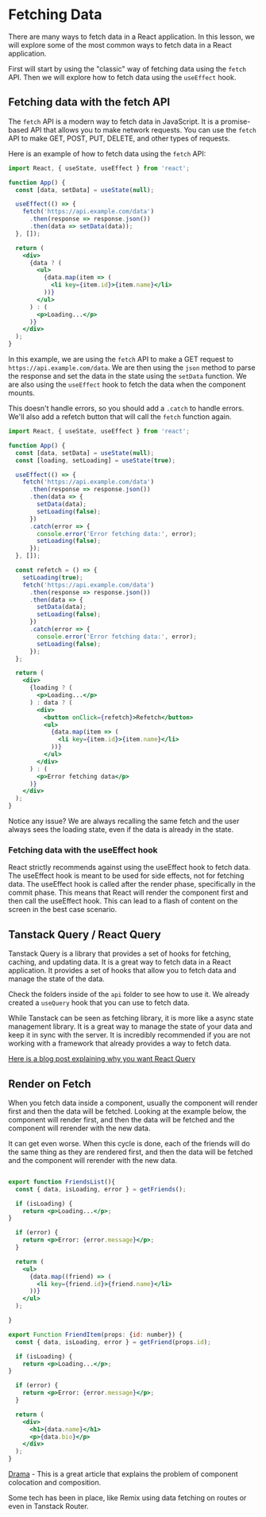 # Fetching Data

There are many ways to fetch data in a React application. In this lesson, we will explore some of the most common ways to fetch data in a React application.

First will start by using the "classic" way of fetching data using the `fetch` API. Then we will explore how to fetch data using the `useEffect` hook.

## Fetching data with the fetch API

The `fetch` API is a modern way to fetch data in JavaScript. It is a promise-based API that allows you to make network requests. You can use the `fetch` API to make GET, POST, PUT, DELETE, and other types of requests.

Here is an example of how to fetch data using the `fetch` API:

```jsx
import React, { useState, useEffect } from 'react';

function App() {
  const [data, setData] = useState(null);

  useEffect(() => {
    fetch('https://api.example.com/data')
      .then(response => response.json())
      .then(data => setData(data));
  }, []);

  return (
    <div>
      {data ? (
        <ul>
          {data.map(item => (
            <li key={item.id}>{item.name}</li>
          ))}
        </ul>
      ) : (
        <p>Loading...</p>
      )}
    </div>
  );
}
```

In this example, we are using the `fetch` API to make a GET request to `https://api.example.com/data`. We are then using the `json` method to parse the response and set the data in the state using the `setData` function. We are also using the `useEffect` hook to fetch the data when the component mounts.

This doesn't handle errors, so you should add a `.catch` to handle errors. We'll also add a refetch button that will call the `fetch` function again.

```jsx
import React, { useState, useEffect } from 'react';

function App() {
  const [data, setData] = useState(null);
  const [loading, setLoading] = useState(true);

  useEffect(() => {
    fetch('https://api.example.com/data')
      .then(response => response.json())
      .then(data => {
        setData(data);
        setLoading(false);
      })
      .catch(error => {
        console.error('Error fetching data:', error);
        setLoading(false);
      });
  }, []);

  const refetch = () => {
    setLoading(true);
    fetch('https://api.example.com/data')
      .then(response => response.json())
      .then(data => {
        setData(data);
        setLoading(false);
      })
      .catch(error => {
        console.error('Error fetching data:', error);
        setLoading(false);
      });
  };

  return (
    <div>
      {loading ? (
        <p>Loading...</p>
      ) : data ? (
        <div>
          <button onClick={refetch}>Refetch</button>
          <ul>
            {data.map(item => (
              <li key={item.id}>{item.name}</li>
            ))}
          </ul>
        </div>
      ) : (
        <p>Error fetching data</p>
      )}
    </div>
  );
}
```

Notice any issue? We are always recalling the same fetch and the user always sees the loading state, even if the data is already in the state.

### Fetching data with the useEffect hook

React strictly recommends against using the useEffect hook to fetch data. The useEffect hook is meant to be used for side effects, not for fetching data. The useEffect hook is called after the render phase, specifically in the commit phase. This means that React will render the component first and then call the useEffect hook. This can lead to a flash of content on the screen in the best case scenario.

## Tanstack Query / React Query

Tanstack Query is a library that provides a set of hooks for fetching, caching, and updating data. It is a great way to fetch data in a React application. It provides a set of hooks that allow you to fetch data and manage the state of the data.

Check the folders inside of the `api` folder to see how to use it. We already created a `useQuery` hook that you can use to fetch data.

While Tanstack can be seen as fetching library, it is more like a async state management library. It is a great way to manage the state of your data and keep it in sync with the server. It is incredibly recommended if you are not working with a framework that already provides a way to fetch data.

[Here is a blog post explaining why you want React Query](https://tkdodo.eu/blog/why-you-want-react-query)


## Render on Fetch

When you fetch data inside a component, usually the component will render first and then the data will be fetched. Looking at the example below, the component will render first, and then the data will be fetched and the component will rerender with the new data.

It can get even worse. When this cycle is done, each of the friends will do the same thing as they are rendered first, and then the data will be fetched and the component will rerender with the new data.

```jsx

export function FriendsList(){
  const { data, isLoading, error } = getFriends();

  if (isLoading) {
    return <p>Loading...</p>;
}

  if (error) {
    return <p>Error: {error.message}</p>;
  }

  return (
    <ul>
      {data.map((friend) => (
        <li key={friend.id}>{friend.name}</li>
      ))}
    </ul>
  );

}

export Function FriendItem(props: {id: number}) {
  const { data, isLoading, error } = getFriend(props.id);

  if (isLoading) {
    return <p>Loading...</p>;
}

  if (error) {
    return <p>Error: {error.message}</p>;
  }

  return (
    <div>
      <h1>{data.name}</h1>
      <p>{data.bio}</p>
    </div>
  );
}
```

[Drama](https://bobaekang.com/blog/component-colocation-composition/) - This is a great article that explains the problem of component colocation and composition.

Some tech has been in place, like Remix using data fetching on routes or even in Tanstack Router.